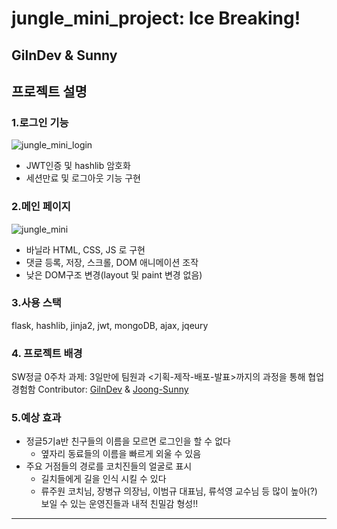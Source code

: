 # jungle_mini_project: Ice Breaking!

GilnDev &amp; Sunny
---
## 프로젝트 설명

### 1.로그인 기능
![jungle_mini_login](https://user-images.githubusercontent.com/63194662/191638442-4097c144-6d03-4976-884b-c15abc0206ce.gif)

- JWT인증 및 hashlib 암호화
- 세션만료 및 로그아웃 기능 구현

### 2.메인 페이지
![jungle_mini](https://user-images.githubusercontent.com/63194662/191637959-ef49d906-7e65-4607-b04e-21e7022bfc30.gif)

- 바닐라 HTML, CSS, JS 로 구현
- 댓글 등록, 저장, 스크롤, DOM 애니메이션 조작
- 낮은 DOM구조 변경(layout 및 paint 변경 없음)

### 3.사용 스택
flask, hashlib, jinja2, jwt, mongoDB, ajax, jqeury

### 4. 프로젝트 배경
SW정글 0주차 과제: 3일만에 팀원과 <기획-제작-배포-발표>까지의 과정을 통해 협업 경험함
Contributor:
[GilnDev](https://github.com/GilnDev) & [Joong-Sunny](https://github.com/Joong-Sunny/)

### 5.예상 효과
- 정글5기a반 친구들의 이름을 모르면 로그인을 할 수 없다 
  + 옆자리 동료들의 이름을 빠르게 외울 수 있음
- 주요 거점들의 경로를 코치진들의 얼굴로 표시
  + 길치들에게 길을 인식 시킬 수 있다  
  + 류주원 코치님, 장병규 의장님, 이범규 대표님, 류석영 교수님 등 많이 높아(?) 보일 수 있는 운영진들과 내적 친밀감 형성!!

---


